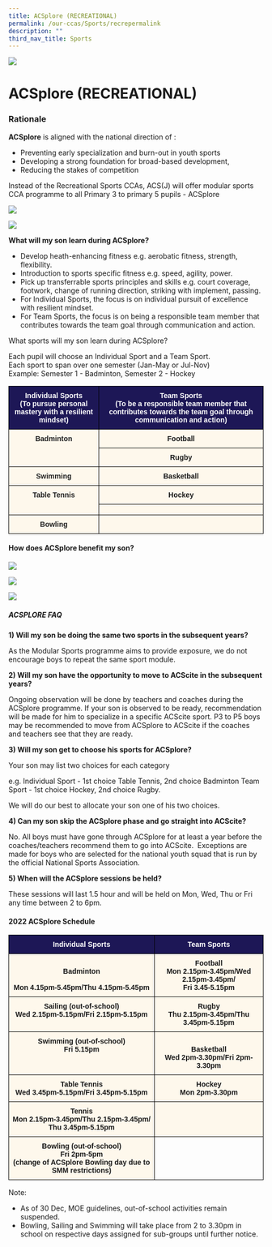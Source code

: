 ```yaml
---
title: ACSplore (RECREATIONAL)
permalink: /our-ccas/Sports/recrepermalink
description: ""
third_nav_title: Sports
---
```

![](/images/Sub-banner2.jpg)

ACSplore (RECREATIONAL)
=======================

### **Rationale**  
  
**ACSplore** is aligned with the national direction of :   

*   Preventing early specialization and burn-out in youth sports
*   Developing a strong foundation for broad-based development,
*   Reducing the stakes of competition

Instead of the Recreational Sports CCAs, ACS(J) will offer modular sports CCA programme to all Primary 3 to primary 5 pupils - ACSplore

![](/images/Sports03.png)

![](/images/Sports08.png)

**What will my son learn during ACSplore?**

*   Develop heath-enhancing fitness e.g. aerobatic fitness, strength, flexibility.
*   Introduction to sports specific fitness e.g. speed, agility, power.
*   Pick up transferrable sports principles and skills e.g. court coverage, footwork, change of running direction, striking with implement, passing.
*   For Individual Sports, the focus is on individual pursuit of excellence with resilient mindset.
*   For Team Sports, the focus is on being a responsible team member that contributes towards the team goal through communication and action.

  
What sports will my son learn during ACSplore?  
  
Each pupil will choose an Individual Sport and a Team Sport.  
Each sport to span over one semester (Jan-May or Jul-Nov)  
Example: Semester 1 - Badminton, Semester 2 - Hockey

<style type="text/css">
.tg  {border-collapse:collapse;border-spacing:0;}
.tg td{border-color:black;border-style:solid;border-width:1px;font-family:Arial, sans-serif;font-size:14px;
  overflow:hidden;padding:10px 5px;word-break:normal;}
.tg th{border-color:black;border-style:solid;border-width:1px;font-family:Arial, sans-serif;font-size:14px;
  font-weight:normal;overflow:hidden;padding:10px 5px;word-break:normal;}
.tg .tg-pgx5{background-color:#1D1756;color:#FFF;font-weight:bold;text-align:center;vertical-align:middle}
.tg .tg-wxkx{background-color:#FEF8EC;color:#232323;font-weight:bold;text-align:center;vertical-align:top}
.tg .tg-3hru{background-color:#FEF8EC;font-weight:bold;text-align:center;vertical-align:top}
</style>
<table class="tg">
<thead>
  <tr>
    <th class="tg-pgx5"><span style="color:#FFF;background-color:#1D1756">Individual Sports</span><br>(To pursue personal mastery with a resilient mindset)</th>
    <th class="tg-pgx5"><span style="color:#FFF;background-color:#1D1756">Team Sports</span><br>(To be a responsible team member that contributes towards the team goal through communication and action)</th>
  </tr>
</thead>
<tbody>
  <tr>
    <td class="tg-wxkx" rowspan="2">Badminton</td>
    <td class="tg-3hru">Football</td>
  </tr>
  <tr>
    <td class="tg-3hru">Rugby</td>
  </tr>
  <tr>
    <td class="tg-wxkx"> Swimming</td>
    <td class="tg-3hru">Basketball </td>
  </tr>
  <tr>
    <td class="tg-wxkx" rowspan="2"> Table Tennis</td>
    <td class="tg-3hru">Hockey </td>
  </tr>
  <tr>
    <td class="tg-3hru"> </td>
  </tr>
  <tr>
    <td class="tg-wxkx"> Bowling</td>
    <td class="tg-3hru"> </td>
  </tr>
</tbody>
</table>

#### **How does ACSplore benefit my son?**

![](/images/Sports05.png)

![](/images/Sports06.png)

![](/images/Sports07.png)

##### **ACSPLORE FAQ**


 **1) Will my son be doing the same two sports in the subsequent years?** 
 
As the Modular Sports programme aims to provide exposure, we do not encourage boys to repeat the same sport module.  

**2) Will my son have the opportunity to move to ACScite in the subsequent years?**  

Ongoing observation will be done by teachers and coaches during the ACSplore programme. If your son is observed to be ready, recommendation will be made for him to specialize in a specific ACScite sport. P3 to P5 boys may be recommended to move from ACSplore to ACScite if the coaches and teachers see that they are ready.

**3) Will my son get to choose his sports for ACSplore?**  

Your son may list two choices for each category   

e.g. Individual Sport - 1st choice Table Tennis, 2nd choice Badminton Team Sport - 1st choice Hockey, 2nd choice Rugby. 

We will do our best to allocate your son one of his two choices.

**4) Can my son skip the ACSplore phase and go straight into ACScite?**

No. All boys must have gone through ACSplore for at least a year before the coaches/teachers recommend them to go into ACScite.  Exceptions are made for boys who are selected for the national youth squad that is run by the official National Sports Association. 

**5) When will the ACSplore sessions be held?** 

These sessions will last 1.5 hour and will be held on Mon, Wed, Thu or Fri any time between 2 to 6pm.


#### **2022 ACSplore Schedule**

<style type="text/css">
.tg  {border-collapse:collapse;border-spacing:0;}
.tg td{border-color:black;border-style:solid;border-width:1px;font-family:Arial, sans-serif;font-size:14px;
  overflow:hidden;padding:10px 5px;word-break:normal;}
.tg th{border-color:black;border-style:solid;border-width:1px;font-family:Arial, sans-serif;font-size:14px;
  font-weight:normal;overflow:hidden;padding:10px 5px;word-break:normal;}
.tg .tg-pgx5{background-color:#1D1756;color:#FFF;font-weight:bold;text-align:center;vertical-align:middle}
.tg .tg-3hru{background-color:#FEF8EC;font-weight:bold;text-align:center;vertical-align:top}
.tg .tg-0lax{text-align:left;vertical-align:top}
</style>
<table class="tg">
<thead>
  <tr>
    <th class="tg-pgx5"><span style="color:#FFF;background-color:#1D1756">Individual Sports</span></th>
    <th class="tg-pgx5"><span style="color:#FFF;background-color:#1D1756">Team Sports</span></th>
  </tr>
</thead>
<tbody>
  <tr>
    <td class="tg-3hru"><br>Badminton<br><br>Mon 4.15pm-5.45pm/Thu 4.15pm-5.45pm</td>
    <td class="tg-3hru">Football<br>Mon 2.15pm-3.45pm/Wed 2.15pm-3.45pm/<br>Fri 3.45-5.15pm<br></td>
  </tr>
  <tr>
    <td class="tg-3hru">Sailing (out-of-school)<br>Wed 2.15pm-5.15pm/Fri 2.15pm-5.15pm<br></td>
    <td class="tg-3hru">Rugby<br>Thu 2.15pm-3.45pm/Thu 3.45pm-5.15pm<br></td>
  </tr>
  <tr>
    <td class="tg-3hru"> Swimming (out-of-school)<br>Fri 5.15pm</td>
    <td class="tg-3hru"><br>Basketball<br>Wed 2pm-3.30pm/Fri 2pm-3.30pm<br></td>
  </tr>
  <tr>
    <td class="tg-3hru"> Table Tennis<br>Wed 3.45pm-5.15pm/Fri 3.45pm-5.15pm<br></td>
    <td class="tg-3hru"> Hockey<br>Mon 2pm-3.30pm<br></td>
  </tr>
  <tr>
    <td class="tg-3hru"> Tennis<br>Mon 2.15pm-3.45pm/Thu 2.15pm-3.45pm/<br>Thu 3.45pm-5.15pm<br></td>
    <td class="tg-3hru"> </td>
  </tr>
  <tr>
    <td class="tg-3hru"> Bowling (out-of-school)<br>Fri 2pm-5pm<br>(change of ACSplore Bowling day due to SMM restrictions)</td>
    <td class="tg-0lax"></td>
  </tr>
</tbody>
</table>

Note:

*   As of 30 Dec, MOE guidelines, out-of-school activities remain suspended. 
*   Bowling, Sailing and Swimming will take place from 2 to 3.30pm in school on respective days assigned for sub-groups until further notice.
